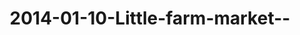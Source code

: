 ---
layout: blog
title: 2014-01-10-Little-farm-market--
category: blog
lat: 18.60004
lng: 98.82158
image: https://s3-us-west-2.amazonaws.com/travels2013/2014-01-10 19:33:12 PST.jpg
observation: 20140110193312PST
---